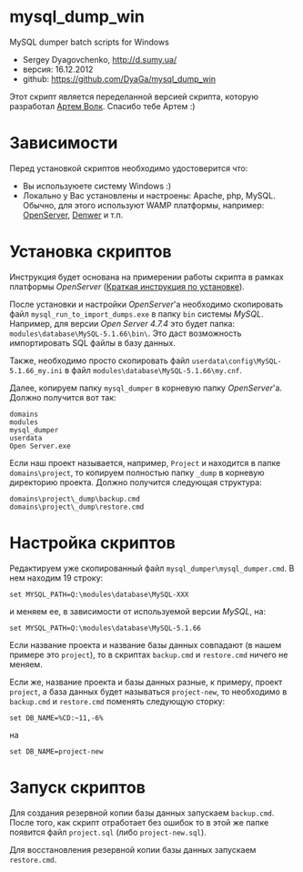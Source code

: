 mysql_dump_win
==============

MySQL dumper batch scripts for Windows

- Sergey Dyagovchenko, http://d.sumy.ua/
- версия: 16.12.2012
- github: https://github.com/DyaGa/mysql_dump_win

Этот скрипт является переделанной версией скрипта, которую разработал [Артем Волк](http://artvolk.sumy.ua/). Спасибо тебе Артем :)

Зависимости
===========

Перед установкой скриптов необходимо удостоверится что:

 - Вы используюете систему Windows :)
 - Локально у Вас установлены и настроены: Apache, php, MySQL. Обычно, для этого используют WAMP платформы, например: [OpenServer](http://open-server.ru/), [Denwer](http://www.denwer.ru/) и т.п.

Установка скриптов
=======================

Инструкция будет основана на примерении работы скрипта в рамках платформы *OpenServer* ([Краткая инструкция по установке](https://github.com/DyaGa/dev-workspace/wiki/WAMP-платформа-OpenServer.-Установка-и-настройка)).

После установки и настройки *OpenServer*'а необходимо скопировать файл `mysql_run_to_import_dumps.exe` в папку `bin` системы *MySQL*. Например, для версии *Open Server 4.7.4* это будет папка: `modules\database\MySQL-5.1.66\bin\`. Это даст возможность импортировать SQL файлы в базу данных.

Также, необходимо просто скопировать файл `userdata\config\MySQL-5.1.66_my.ini` в файл `modules\database\MySQL-5.1.66\my.cnf`.

Далее, копируем папку `mysql_dumper` в корневую папку *OpenServer*'а. Должно получится вот так:

```
domains
modules
mysql_dumper
userdata
Open Server.exe
```

Если наш проект называется, например, `Project` и находится в папке `domains\project`, то копируем полностью папку `_dump` в корневую директорию проекта. Должно получится следующая структура:

```
domains\project\_dump\backup.cmd
domains\project\_dump\restore.cmd
```

Настройка скриптов
==================

Редактируем уже скопированный файл `mysql_dumper\mysql_dumper.cmd`. В нем находим 19 строку:

```
set MYSQL_PATH=Q:\modules\database\MySQL-XXX
```

и меняем ее, в зависимости от используемой версии *MySQL*, на:

```
set MYSQL_PATH=Q:\modules\database\MySQL-5.1.66
```

Если название проекта и название базы данных совпадают (в нашем примере это `project`), то в скриптах `backup.cmd` и `restore.cmd` ничего не меняем.

Если же, название проекта и базы данных разные, к примеру, проект `project`, а база данных будет называться `project-new`, то необходимо в `backup.cmd` и `restore.cmd` поменять следующую сторку:

```
set DB_NAME=%CD:~11,-6%
```

на

```
set DB_NAME=project-new
```

Запуск скриптов
===============

Для создания резервной копии базы данных запускаем `backup.cmd`. После того, как скрипт отработает без ошибок то в этой же папке появится файл `project.sql` (либо `project-new.sql`).

Для восстановления резервной копии базы данных запускаем `restore.cmd`.